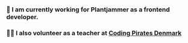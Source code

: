 
### 💼 I am currently working for Plantjammer as a frontend developer.
### 🧑‍🏫 I also volunteer as a teacher at [Coding Pirates Denmark](https://codingpirates.dk/)


<!--
**marcentusch/marcentusch** is a ✨ _special_ ✨ repository because its `README.md` (this file) appears on your GitHub profile.

Here are some ideas to get you started:

- 🔭 I’m currently working on ...
- 🌱 I’m currently learning ...
- 👯 I’m looking to collaborate on ...
- 🤔 I’m looking for help with ...
- 💬 Ask me about ...
- 📫 How to reach me: ...
- 😄 Pronouns: ...
- ⚡ Fun fact: ...
-->
